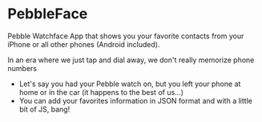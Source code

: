 # PebbleFace

Pebble Watchface App that shows you your favorite contacts from your iPhone or all other phones (Android included).

In an era where we just tap and dial away, we don't really memorize phone numbers
- Let's say you had your Pebble watch on, but you left your phone at home or in the car (it happens to the best of us...)
- You can add your favorites information in JSON format and with a little bit of JS, bang!
